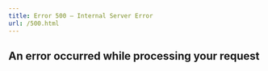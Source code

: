 ```yaml
---
title: Error 500 – Internal Server Error
url: /500.html
---
```


## An error occurred while processing your request
